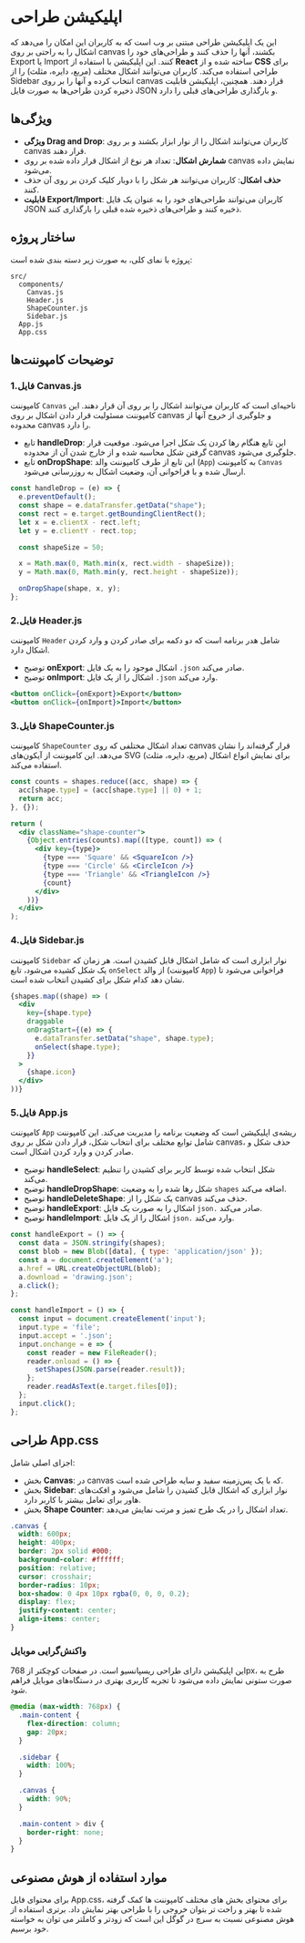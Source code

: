 
# اپلیکیشن طراحی

این یک اپلیکیشن طراحی مبتنی بر وب است که به کاربران این امکان را می‌دهد که اشکال را به راحتی بر روی canvas بکشند، آنها را حذف کنند و طراحی‌های خود را Export یا Import کنند. این اپلیکیشن با استفاده از **React** ساخته شده و از **CSS** برای طراحی استفاده می‌کند. کاربران می‌توانند اشکال مختلف (مربع، دایره، مثلث) را از Sidebar انتخاب کرده و آنها را بر روی canvas قرار دهند. همچنین، اپلیکیشن قابلیت ذخیره کردن طراحی‌ها به صورت فایل JSON و بارگذاری طراحی‌های قبلی را دارد.

## ویژگی‌ها

- **ویژگی Drag and Drop**: کاربران می‌توانند اشکال را از نوار ابزار بکشند و بر روی canvas قرار دهند.
- **شمارش اشکال**: تعداد هر نوع از اشکال قرار داده شده بر روی canvas نمایش داده می‌شود.
- **حذف اشکال**: کاربران می‌توانند هر شکل را با دوبار کلیک کردن بر روی آن حذف کنند.
- **قابلیت Export/Import**: کاربران می‌توانند طراحی‌های خود را به عنوان یک فایل JSON ذخیره کنند و طراحی‌های ذخیره شده قبلی را بارگذاری کنند.

## ساختار پروژه

پروژه با نمای کلی، به صورت زیر دسته بندی شده است:

```
src/
  components/
    Canvas.js          
    Header.js          
    ShapeCounter.js    
    Sidebar.js         
  App.js               
  App.css              
```

## توضیحات کامپوننت‌ها

### 1.فایل **Canvas.js**

کامپوننت `Canvas` ناحیه‌ای است که کاربران می‌توانند اشکال را بر روی آن قرار دهند. این کامپوننت مسئولیت قرار دادن اشکال بر روی canvas و جلوگیری از خروج آنها از محدوده canvas را دارد.

- تابع **handleDrop**: این تابع هنگام رها کردن یک شکل اجرا می‌شود. موقعیت قرار گرفتن شکل محاسبه شده و از خارج شدن آن از محدوده canvas جلوگیری می‌شود.
- تابع **onDropShape**: این تابع از طرف کامپوننت والد (`App`) به کامپوننت `Canvas` ارسال شده و با فراخوانی آن، وضعیت اشکال به روزرسانی می‌شود.

```jsx
const handleDrop = (e) => {
  e.preventDefault();
  const shape = e.dataTransfer.getData("shape");
  const rect = e.target.getBoundingClientRect();
  let x = e.clientX - rect.left;
  let y = e.clientY - rect.top;

  const shapeSize = 50;

  x = Math.max(0, Math.min(x, rect.width - shapeSize));
  y = Math.max(0, Math.min(y, rect.height - shapeSize));

  onDropShape(shape, x, y);
};
```

### 2.فایل **Header.js**

کامپوننت `Header` شامل هدر برنامه است که دو دکمه برای صادر کردن و وارد کردن اشکال دارد.

- توضیح **onExport**: اشکال موجود را به یک فایل `.json` صادر می‌کند.
- توضیح **onImport**: اشکال را از یک فایل `.json` وارد می‌کند.

```jsx
<button onClick={onExport}>Export</button>
<button onClick={onImport}>Import</button>
```

### 3.فایل **ShapeCounter.js**

کامپوننت `ShapeCounter` تعداد اشکال مختلفی که روی canvas قرار گرفته‌اند را نشان می‌دهد. این کامپوننت از آیکون‌های SVG برای نمایش انواع اشکال (مربع، دایره، مثلث) استفاده می‌کند.

```jsx
const counts = shapes.reduce((acc, shape) => {
  acc[shape.type] = (acc[shape.type] || 0) + 1;
  return acc;
}, {});

return (
  <div className="shape-counter">
    {Object.entries(counts).map(([type, count]) => (
      <div key={type}>
        {type === 'Square' && <SquareIcon />}
        {type === 'Circle' && <CircleIcon />}
        {type === 'Triangle' && <TriangleIcon />}
        {count}
      </div>
    ))}
  </div>
);
```

### 4.فایل **Sidebar.js**

کامپوننت `Sidebar` نوار ابزاری است که شامل اشکال قابل کشیدن است. هر زمان که یک شکل کشیده می‌شود، تابع `onSelect` از والد (کامپوننت `App`) فراخوانی می‌شود تا نشان دهد کدام شکل برای کشیدن انتخاب شده است.

```jsx
{shapes.map((shape) => (
  <div
    key={shape.type}
    draggable
    onDragStart={(e) => {
      e.dataTransfer.setData("shape", shape.type);
      onSelect(shape.type);
    }}
  >
    {shape.icon}
  </div>
))}
```

### 5.فایل **App.js**

کامپوننت `App` ریشه‌ی اپلیکیشن است که وضعیت برنامه را مدیریت می‌کند. این کامپوننت شامل توابع مختلف برای انتخاب شکل، قرار دادن شکل بر روی canvas، حذف شکل و صادر کردن و وارد کردن اشکال است.

- توضیح **handleSelect**: شکل انتخاب شده توسط کاربر برای کشیدن را تنظیم می‌کند.
- توضیح **handleDropShape**: شکل رها شده را به وضعیت `shapes` اضافه می‌کند.
- توضیح **handleDeleteShape**: یک شکل را از canvas حذف می‌کند.
- توضیح **handleExport**: اشکال را به صورت یک فایل `json.` صادر می‌کند.
- توضیح **handleImport**: اشکال را از یک فایل `json.` وارد می‌کند.

```jsx
const handleExport = () => {
  const data = JSON.stringify(shapes);
  const blob = new Blob([data], { type: 'application/json' });
  const a = document.createElement('a');
  a.href = URL.createObjectURL(blob);
  a.download = 'drawing.json';
  a.click();
};

const handleImport = () => {
  const input = document.createElement('input');
  input.type = 'file';
  input.accept = '.json';
  input.onchange = e => {
    const reader = new FileReader();
    reader.onload = () => {
      setShapes(JSON.parse(reader.result));
    };
    reader.readAsText(e.target.files[0]);
  };
  input.click();
};
```

## طراحی App.css

اجزای اصلی شامل:

- بخش **Canvas**: در canvas که با یک پس‌زمینه سفید و سایه طراحی شده است.
- بخش **Sidebar**: نوار ابزاری که اشکال قابل کشیدن را شامل می‌شود و افکت‌های هاور برای تعامل بیشتر با کاربر دارد.
- بخش **Shape Counter**: تعداد اشکال را در یک طرح تمیز و مرتب نمایش می‌دهد.

```css
.canvas {
  width: 600px;
  height: 400px;
  border: 2px solid #000;
  background-color: #ffffff;
  position: relative;
  cursor: crosshair;
  border-radius: 10px;
  box-shadow: 0 4px 10px rgba(0, 0, 0, 0.2);
  display: flex;
  justify-content: center;
  align-items: center;
}
```

### واکنش‌گرایی موبایل

این اپلیکیشن دارای طراحی ریسپانسیو است. در صفحات کوچکتر از 768px، طرح به صورت ستونی نمایش داده می‌شود تا تجربه کاربری بهتری در دستگاه‌های موبایل فراهم شود.

```css
@media (max-width: 768px) {
  .main-content {
    flex-direction: column;
    gap: 20px;
  }

  .sidebar {
    width: 100%;
  }

  .canvas {
    width: 90%;
  }

  .main-content > div {
    border-right: none;
  }
}
```

## موارد استفاده از هوش مصنوعی

برای محتوای فایل App.css، برای محتوای بخش های مختلف کامپوننت ها کمک گرفته شده تا بهتر و راحت تر بتوان خروجی را با طراحی بهتر نمایش داد. برتری استفاده از هوش مصنوعی نسبت به سرچ در گوگل این است که زودتر و کاملتر می توان به خواسته خود برسیم.
